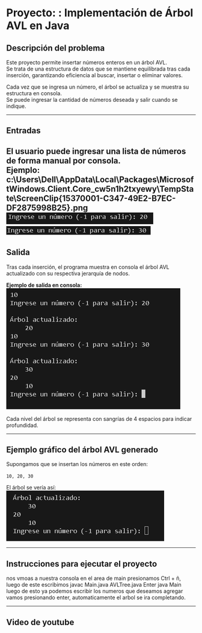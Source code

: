 # Proyecto: : Implementación de Árbol AVL en Java

## Descripción del problema

Este proyecto permite insertar números enteros en un árbol AVL.  
Se trata de una estructura de datos que se mantiene equilibrada tras cada inserción, garantizando eficiencia al buscar, insertar o eliminar valores.

Cada vez que se ingresa un número, el árbol se actualiza y se muestra su estructura en consola.  
Se puede ingresar la cantidad de números deseada y salir cuando se indique.

---

## Entradas

El usuario puede ingresar una lista de números de forma manual por consola.  
**Ejemplo:**
c:\Users\Dell\AppData\Local\Packages\MicrosoftWindows.Client.Core_cw5n1h2txyewy\TempState\ScreenClip\{15370001-C347-49E2-B7EC-DF2875998B25}.png
![alt text]({35CB01D0-D47A-4F7F-A4E8-1C66FF18A627}.png)
![alt text]({39B08A53-5A75-4619-A585-ECB9D6FB64ED}.png)
---

## Salida

Tras cada inserción, el programa muestra en consola el árbol AVL actualizado con su respectiva jerarquía de nodos.

**Ejemplo de salida en consola:**
![alt text]({874BC96F-D9F4-41B9-9946-05C222F1EA41}-1.png)

Cada nivel del árbol se representa con sangrías de 4 espacios para indicar profundidad.

---

## Ejemplo gráfico del árbol AVL generado

Supongamos que se insertan los números en este orden:

`10, 20, 30`

El árbol se vería así:
![alt text]({55A46F88-59D3-4C18-9446-EA48BAD9DF1A}.png)

---

## Instrucciones para ejecutar el proyecto
nos vmoas a nuestra consola en el area de main presionamos Ctrl + ñ, luego de este escribimos
javac Main.java AVLTree.java Enter
java Main
luego de esto ya podemos escribir los numeros que deseamos agregar vamos presionando enter, automaticamente el arbol se ira completando.

---

## Video de youtube 